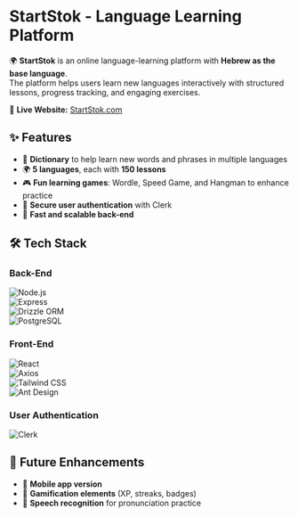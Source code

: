 # StartStok - Language Learning Platform

🌍 **StartStok** is an online language-learning platform with **Hebrew as the base language**.  
The platform helps users learn new languages interactively with structured lessons, progress tracking, and engaging exercises.

🔗 **Live Website:** [StartStok.com](https://www.startstok.com/)

## ✨ Features
- 📖 **Dictionary** to help learn new words and phrases in multiple languages  
- 🌍 **5 languages**, each with **150 lessons**  
- 🎮 **Fun learning games**: Wordle, Speed Game, and Hangman to enhance practice  
- 🔐 **Secure user authentication** with Clerk  
- 🚀 **Fast and scalable back-end**  

## 🛠️ Tech Stack

### **Back-End**  
![Node.js](https://img.shields.io/badge/Node.js-339933?style=for-the-badge&logo=node.js&logoColor=white)  
![Express](https://img.shields.io/badge/Express-000000?style=for-the-badge&logo=express&logoColor=white)  
![Drizzle ORM](https://img.shields.io/badge/Drizzle-FFCA28?style=for-the-badge)  
![PostgreSQL](https://img.shields.io/badge/PostgreSQL-336791?style=for-the-badge&logo=postgresql&logoColor=white)  

### **Front-End**  
![React](https://img.shields.io/badge/React-61DAFB?style=for-the-badge&logo=react&logoColor=black)  
![Axios](https://img.shields.io/badge/Axios-5A29E4?style=for-the-badge)  
![Tailwind CSS](https://img.shields.io/badge/Tailwind_CSS-38B2AC?style=for-the-badge&logo=tailwind-css&logoColor=white)  
![Ant Design](https://img.shields.io/badge/Ant_Design-0170FE?style=for-the-badge&logo=ant-design&logoColor=white)  

### **User Authentication**  
![Clerk](https://img.shields.io/badge/Clerk-302E42?style=for-the-badge)  

## 🎯 Future Enhancements
- 📱 **Mobile app version**  
- 🔢 **Gamification elements** (XP, streaks, badges)  
- 🎤 **Speech recognition** for pronunciation practice  
